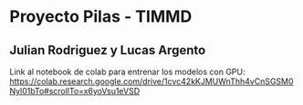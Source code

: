 # Proyecto Pilas - TIMMD

## Julian Rodriguez y Lucas Argento

Link al notebook de colab para entrenar los modelos con GPU: https://colab.research.google.com/drive/1cvc42kKJMUWnThh4vCnSGSM0Nyl01bTo#scrollTo=x6yoVsu1eVSD